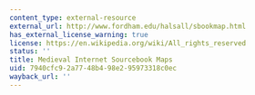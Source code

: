 ```yaml
---
content_type: external-resource
external_url: http://www.fordham.edu/halsall/sbookmap.html
has_external_license_warning: true
license: https://en.wikipedia.org/wiki/All_rights_reserved
status: ''
title: Medieval Internet Sourcebook Maps
uid: 7940cfc9-2a77-48b4-98e2-95973318c0ec
wayback_url: ''
---
```

